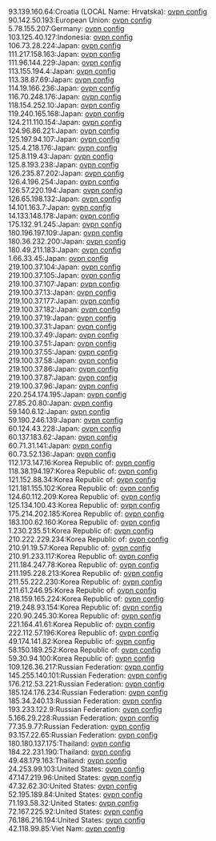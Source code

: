 93.139.160.64:Croatia (LOCAL Name: Hrvatska): [ovpn config](vpn/93_139_160_64.ovpn)  
90.142.50.193:European Union: [ovpn config](vpn/90_142_50_193.ovpn)  
5.78.155.207:Germany: [ovpn config](vpn/5_78_155_207.ovpn)  
103.125.40.127:Indonesia: [ovpn config](vpn/103_125_40_127.ovpn)  
106.73.28.224:Japan: [ovpn config](vpn/106_73_28_224.ovpn)  
111.217.158.163:Japan: [ovpn config](vpn/111_217_158_163.ovpn)  
111.96.144.229:Japan: [ovpn config](vpn/111_96_144_229.ovpn)  
113.155.194.4:Japan: [ovpn config](vpn/113_155_194_4.ovpn)  
113.38.87.69:Japan: [ovpn config](vpn/113_38_87_69.ovpn)  
114.19.166.236:Japan: [ovpn config](vpn/114_19_166_236.ovpn)  
116.70.248.176:Japan: [ovpn config](vpn/116_70_248_176.ovpn)  
118.154.252.10:Japan: [ovpn config](vpn/118_154_252_10.ovpn)  
119.240.165.168:Japan: [ovpn config](vpn/119_240_165_168.ovpn)  
124.211.110.154:Japan: [ovpn config](vpn/124_211_110_154.ovpn)  
124.96.86.221:Japan: [ovpn config](vpn/124_96_86_221.ovpn)  
125.197.94.107:Japan: [ovpn config](vpn/125_197_94_107.ovpn)  
125.4.218.176:Japan: [ovpn config](vpn/125_4_218_176.ovpn)  
125.8.119.43:Japan: [ovpn config](vpn/125_8_119_43.ovpn)  
125.8.193.238:Japan: [ovpn config](vpn/125_8_193_238.ovpn)  
126.235.87.202:Japan: [ovpn config](vpn/126_235_87_202.ovpn)  
126.4.196.254:Japan: [ovpn config](vpn/126_4_196_254.ovpn)  
126.57.220.194:Japan: [ovpn config](vpn/126_57_220_194.ovpn)  
126.65.198.132:Japan: [ovpn config](vpn/126_65_198_132.ovpn)  
14.101.163.7:Japan: [ovpn config](vpn/14_101_163_7.ovpn)  
14.133.148.178:Japan: [ovpn config](vpn/14_133_148_178.ovpn)  
175.132.91.245:Japan: [ovpn config](vpn/175_132_91_245.ovpn)  
180.196.197.109:Japan: [ovpn config](vpn/180_196_197_109.ovpn)  
180.36.232.200:Japan: [ovpn config](vpn/180_36_232_200.ovpn)  
180.49.211.183:Japan: [ovpn config](vpn/180_49_211_183.ovpn)  
1.66.33.45:Japan: [ovpn config](vpn/1_66_33_45.ovpn)  
219.100.37.104:Japan: [ovpn config](vpn/219_100_37_104.ovpn)  
219.100.37.105:Japan: [ovpn config](vpn/219_100_37_105.ovpn)  
219.100.37.107:Japan: [ovpn config](vpn/219_100_37_107.ovpn)  
219.100.37.13:Japan: [ovpn config](vpn/219_100_37_13.ovpn)  
219.100.37.177:Japan: [ovpn config](vpn/219_100_37_177.ovpn)  
219.100.37.182:Japan: [ovpn config](vpn/219_100_37_182.ovpn)  
219.100.37.19:Japan: [ovpn config](vpn/219_100_37_19.ovpn)  
219.100.37.31:Japan: [ovpn config](vpn/219_100_37_31.ovpn)  
219.100.37.49:Japan: [ovpn config](vpn/219_100_37_49.ovpn)  
219.100.37.51:Japan: [ovpn config](vpn/219_100_37_51.ovpn)  
219.100.37.55:Japan: [ovpn config](vpn/219_100_37_55.ovpn)  
219.100.37.58:Japan: [ovpn config](vpn/219_100_37_58.ovpn)  
219.100.37.86:Japan: [ovpn config](vpn/219_100_37_86.ovpn)  
219.100.37.87:Japan: [ovpn config](vpn/219_100_37_87.ovpn)  
219.100.37.96:Japan: [ovpn config](vpn/219_100_37_96.ovpn)  
220.254.174.195:Japan: [ovpn config](vpn/220_254_174_195.ovpn)  
27.85.20.80:Japan: [ovpn config](vpn/27_85_20_80.ovpn)  
59.140.6.12:Japan: [ovpn config](vpn/59_140_6_12.ovpn)  
59.190.246.139:Japan: [ovpn config](vpn/59_190_246_139.ovpn)  
60.124.43.228:Japan: [ovpn config](vpn/60_124_43_228.ovpn)  
60.137.183.62:Japan: [ovpn config](vpn/60_137_183_62.ovpn)  
60.71.31.141:Japan: [ovpn config](vpn/60_71_31_141.ovpn)  
60.73.52.136:Japan: [ovpn config](vpn/60_73_52_136.ovpn)  
112.173.147.16:Korea Republic of: [ovpn config](vpn/112_173_147_16.ovpn)  
118.38.194.197:Korea Republic of: [ovpn config](vpn/118_38_194_197.ovpn)  
121.152.88.34:Korea Republic of: [ovpn config](vpn/121_152_88_34.ovpn)  
121.181.155.102:Korea Republic of: [ovpn config](vpn/121_181_155_102.ovpn)  
124.60.112.209:Korea Republic of: [ovpn config](vpn/124_60_112_209.ovpn)  
125.134.100.43:Korea Republic of: [ovpn config](vpn/125_134_100_43.ovpn)  
175.214.202.185:Korea Republic of: [ovpn config](vpn/175_214_202_185.ovpn)  
183.100.62.160:Korea Republic of: [ovpn config](vpn/183_100_62_160.ovpn)  
1.230.235.51:Korea Republic of: [ovpn config](vpn/1_230_235_51.ovpn)  
210.222.229.234:Korea Republic of: [ovpn config](vpn/210_222_229_234.ovpn)  
210.91.19.57:Korea Republic of: [ovpn config](vpn/210_91_19_57.ovpn)  
210.91.233.117:Korea Republic of: [ovpn config](vpn/210_91_233_117.ovpn)  
211.184.247.78:Korea Republic of: [ovpn config](vpn/211_184_247_78.ovpn)  
211.195.228.213:Korea Republic of: [ovpn config](vpn/211_195_228_213.ovpn)  
211.55.222.230:Korea Republic of: [ovpn config](vpn/211_55_222_230.ovpn)  
211.61.246.95:Korea Republic of: [ovpn config](vpn/211_61_246_95.ovpn)  
218.159.165.224:Korea Republic of: [ovpn config](vpn/218_159_165_224.ovpn)  
219.248.93.154:Korea Republic of: [ovpn config](vpn/219_248_93_154.ovpn)  
220.90.245.30:Korea Republic of: [ovpn config](vpn/220_90_245_30.ovpn)  
221.164.41.61:Korea Republic of: [ovpn config](vpn/221_164_41_61.ovpn)  
222.112.57.196:Korea Republic of: [ovpn config](vpn/222_112_57_196.ovpn)  
49.174.141.82:Korea Republic of: [ovpn config](vpn/49_174_141_82.ovpn)  
58.150.189.252:Korea Republic of: [ovpn config](vpn/58_150_189_252.ovpn)  
59.30.94.100:Korea Republic of: [ovpn config](vpn/59_30_94_100.ovpn)  
109.126.36.217:Russian Federation: [ovpn config](vpn/109_126_36_217.ovpn)  
145.255.140.101:Russian Federation: [ovpn config](vpn/145_255_140_101.ovpn)  
176.212.53.221:Russian Federation: [ovpn config](vpn/176_212_53_221.ovpn)  
185.124.176.234:Russian Federation: [ovpn config](vpn/185_124_176_234.ovpn)  
185.34.240.13:Russian Federation: [ovpn config](vpn/185_34_240_13.ovpn)  
193.233.122.9:Russian Federation: [ovpn config](vpn/193_233_122_9.ovpn)  
5.166.29.228:Russian Federation: [ovpn config](vpn/5_166_29_228.ovpn)  
77.35.9.77:Russian Federation: [ovpn config](vpn/77_35_9_77.ovpn)  
93.157.22.65:Russian Federation: [ovpn config](vpn/93_157_22_65.ovpn)  
180.180.137.175:Thailand: [ovpn config](vpn/180_180_137_175.ovpn)  
184.22.231.190:Thailand: [ovpn config](vpn/184_22_231_190.ovpn)  
49.48.179.163:Thailand: [ovpn config](vpn/49_48_179_163.ovpn)  
24.253.99.103:United States: [ovpn config](vpn/24_253_99_103.ovpn)  
47.147.219.96:United States: [ovpn config](vpn/47_147_219_96.ovpn)  
47.32.62.30:United States: [ovpn config](vpn/47_32_62_30.ovpn)  
52.195.189.84:United States: [ovpn config](vpn/52_195_189_84.ovpn)  
71.193.58.32:United States: [ovpn config](vpn/71_193_58_32.ovpn)  
72.167.225.92:United States: [ovpn config](vpn/72_167_225_92.ovpn)  
76.186.216.194:United States: [ovpn config](vpn/76_186_216_194.ovpn)  
42.118.99.85:Viet Nam: [ovpn config](vpn/42_118_99_85.ovpn)  
